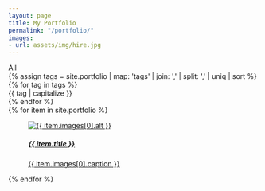 ```yaml
---
layout: page
title: My Portfolio
permalink: "/portfolio/"
images:
- url: assets/img/hire.jpg
---
```

<!-- START PORTFOLIO -->
<section id="portfolio">
    <div class="container">
        <div class="row">
            <div class="col-md-12 col-sm-12">
                <div class="col-md-12 filter-btn text-center">
                    <div class="filter active" data-filter="all">All</div>
                    {% assign tags =  site.portfolio | map: 'tags' | join: ','  | split: ',' | uniq | sort %}
                    {% for tag in tags %}
                      <div class="filter {% if forloop.last == true %}lst-cld{% endif %}" data-filter=".{{ tag }}">{{ tag | capitalize }}</div>
                    {% endfor %}
                </div>
                <div id="port-image" class="container">
                    <div class="row">
                      {% for item in site.portfolio %}
                        <div class="col-md-4 col-sm-6 col-xs-12 grid mix {% for tag in item.tags %}{{ tag }} {% endfor %}">
                            <a href="{{ item.url | relative_url }}" class="">
                                <figure class="port-item">
                                    <img src="{{ item.images[0].url | relative_url }}" class="img-responsive" alt="{{ item.images[0].alt }}">
                                    <figcaption>
                                        <h5>{{ item.title }}</h5>
                                        <p class="description">{{ item.images[0].caption }}</p>
                                    </figcaption>
                                </figure>
                            </a>
                        </div>
                      {% endfor %}
                    </div>
                </div>
            </div>
        </div>
    </div>
</section>
<!-- END PORTFOLIO -->